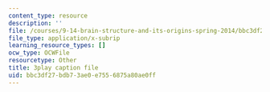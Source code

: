 ```yaml
---
content_type: resource
description: ''
file: /courses/9-14-brain-structure-and-its-origins-spring-2014/bbc3df27bdb73ae0e7556875a80ae0ff_555142.srt
file_type: application/x-subrip
learning_resource_types: []
ocw_type: OCWFile
resourcetype: Other
title: 3play caption file
uid: bbc3df27-bdb7-3ae0-e755-6875a80ae0ff
---
```

